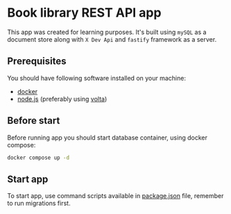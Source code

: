 # Book library REST API app

This app was created for learning purposes. It's built using `mySQL` as a document store along with `X Dev Api` and `fastify` framework as a server.

## Prerequisites

You should have following software installed on your machine:

- [docker](https://docs.docker.com/engine/install/)
- [node.js](https://nodejs.org/en) (preferably using [volta](https://docs.volta.sh/guide/getting-started))

## Before start

Before running app you should start database container, using docker compose:

```sh
docker compose up -d
```

## Start app

To start app, use command scripts available in [package.json](package.json#L10) file, remember to run migrations first.
